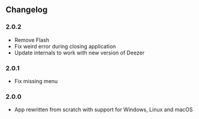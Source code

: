 ## Changelog

### 2.0.2

- Remove Flash
- Fix weird error during closing application
- Update internals to work with new version of Deezer

### 2.0.1

- Fix missing menu

### 2.0.0

- App rewritten from scratch with support for Windows, Linux and macOS

